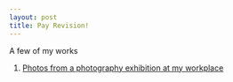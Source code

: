 ```yaml
---
layout: post
title: Pay Revision!
---
```


A few of my works

1. [Photos from  a photography exhibition at my workplace](http://foo.subinabid.com)
